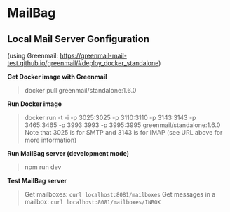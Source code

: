 # MailBag

## Local Mail Server Gonfiguration
(using Greenmail: https://greenmail-mail-test.github.io/greenmail/#deploy_docker_standalone)

**Get Docker image with Greenmail**
> docker pull greenmail/standalone:1.6.0

**Run Docker image**
> docker run -t -i -p 3025:3025 -p 3110:3110 -p 3143:3143 -p 3465:3465 -p 3993:3993 -p 3995:3995 greenmail/standalone:1.6.0
> Note that 3025 is for SMTP and 3143 is for IMAP (see URL above for more information)

**Run MailBag server (development mode)**
> npm run dev

**Test MailBag server**
> Get mailboxes: `curl localhost:8081/mailboxes`
> Get messages in a mailbox: `curl localhost:8081/mailboxes/INBOX`

